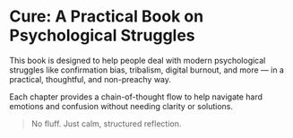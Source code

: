# Cure: A Practical Book on Psychological Struggles

This book is designed to help people deal with modern psychological struggles like confirmation bias, tribalism, digital burnout, and more — in a practical, thoughtful, and non-preachy way.

Each chapter provides a chain-of-thought flow to help navigate hard emotions and confusion without needing clarity or solutions.

> No fluff. Just calm, structured reflection.
